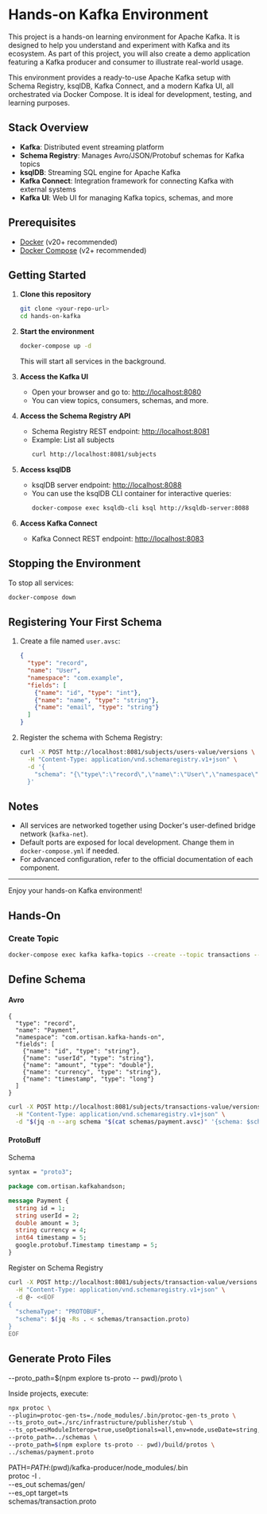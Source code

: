# Hands-on Kafka Environment

This project is a hands-on learning environment for Apache Kafka. It is designed to help you understand and experiment with Kafka and its ecosystem. As part of this project, you will also create a demo application featuring a Kafka producer and consumer to illustrate real-world usage.

This environment provides a ready-to-use Apache Kafka setup with Schema Registry, ksqlDB, Kafka Connect, and a modern Kafka UI, all orchestrated via Docker Compose. It is ideal for development, testing, and learning purposes.

## Stack Overview

- **Kafka**: Distributed event streaming platform
- **Schema Registry**: Manages Avro/JSON/Protobuf schemas for Kafka topics
- **ksqlDB**: Streaming SQL engine for Apache Kafka
- **Kafka Connect**: Integration framework for connecting Kafka with external systems
- **Kafka UI**: Web UI for managing Kafka topics, schemas, and more

## Prerequisites

- [Docker](https://www.docker.com/get-started) (v20+ recommended)
- [Docker Compose](https://docs.docker.com/compose/) (v2+ recommended)

## Getting Started

1. **Clone this repository**

   ```sh
   git clone <your-repo-url>
   cd hands-on-kafka
   ```

2. **Start the environment**

   ```sh
   docker-compose up -d
   ```

   This will start all services in the background.

3. **Access the Kafka UI**

   - Open your browser and go to: [http://localhost:8080](http://localhost:8080)
   - You can view topics, consumers, schemas, and more.

4. **Access the Schema Registry API**

   - Schema Registry REST endpoint: [http://localhost:8081](http://localhost:8081)
   - Example: List all subjects
     ```sh
     curl http://localhost:8081/subjects
     ```

5. **Access ksqlDB**

   - ksqlDB server endpoint: [http://localhost:8088](http://localhost:8088)
   - You can use the ksqlDB CLI container for interactive queries:
     ```sh
     docker-compose exec ksqldb-cli ksql http://ksqldb-server:8088
     ```

6. **Access Kafka Connect**

   - Kafka Connect REST endpoint: [http://localhost:8083](http://localhost:8083)

## Stopping the Environment

To stop all services:

```sh
docker-compose down
```

## Registering Your First Schema

1. Create a file named `user.avsc`:

   ```json
   {
     "type": "record",
     "name": "User",
     "namespace": "com.example",
     "fields": [
       {"name": "id", "type": "int"},
       {"name": "name", "type": "string"},
       {"name": "email", "type": "string"}
     ]
   }
   ```

2. Register the schema with Schema Registry:

   ```sh
   curl -X POST http://localhost:8081/subjects/users-value/versions \
     -H "Content-Type: application/vnd.schemaregistry.v1+json" \
     -d '{
       "schema": "{\"type\":\"record\",\"name\":\"User\",\"namespace\":\"com.example\",\"fields\":[{\"name\":\"id\",\"type\":\"int\"},{\"name\":\"name\",\"type\":\"string\"},{\"name\":\"email\",\"type\":\"string\"}]}"
     }'
   ```

## Notes

- All services are networked together using Docker's user-defined bridge network (`kafka-net`).
- Default ports are exposed for local development. Change them in `docker-compose.yml` if needed.
- For advanced configuration, refer to the official documentation of each component.

---

Enjoy your hands-on Kafka environment!


## Hands-On

### Create Topic

```sh
docker-compose exec kafka kafka-topics --create --topic transactions --bootstrap-server kafka:9092 --partitions 1 --replication-factor 1
```

## Define Schema


#### Avro
```avsc
{
  "type": "record",
  "name": "Payment",
  "namespace": "com.ortisan.kafka-hands-on",
  "fields": [
    {"name": "id", "type": "string"},
    {"name": "userId", "type": "string"},
    {"name": "amount", "type": "double"},
    {"name": "currency", "type": "string"},
    {"name": "timestamp", "type": "long"}
  ]
}
```

```sh
curl -X POST http://localhost:8081/subjects/transactions-value/versions \
  -H "Content-Type: application/vnd.schemaregistry.v1+json" \
  -d "$(jq -n --arg schema "$(cat schemas/payment.avsc)" '{schema: $schema}')"
```

#### ProtoBuff

Schema

```proto
syntax = "proto3";

package com.ortisan.kafkahandson;

message Payment {
  string id = 1;
  string userId = 2;
  double amount = 3;
  string currency = 4;
  int64 timestamp = 5;
  google.protobuf.Timestamp timestamp = 5;
}
```

Register on Schema Registry

```sh
curl -X POST http://localhost:8081/subjects/transaction-value/versions \
  -H "Content-Type: application/vnd.schemaregistry.v1+json" \
  -d @- <<EOF
{
  "schemaType": "PROTOBUF",
  "schema": $(jq -Rs . < schemas/transaction.proto)
}
EOF
```



## Generate Proto Files


--proto_path=$(npm explore ts-proto -- pwd)/proto \


Inside projects, execute:
```sh
npx protoc \
--plugin=protoc-gen-ts=./node_modules/.bin/protoc-gen-ts_proto \
--ts_proto_out=./src/infrastructure/publisher/stub \
--ts_opt=esModuleInterop=true,useOptionals=all,env=node,useDate=string,outputEncodeMethods=true,outputJsonMethods=true \
--proto_path=../schemas \
--proto_path=$(npm explore ts-proto -- pwd)/build/protos \
../schemas/payment.proto
```


PATH=$PATH:$(pwd)/kafka-producer/node_modules/.bin \
  protoc -I . \
  --es_out schemas/gen/ \
  --es_opt target=ts \
  schemas/transaction.proto